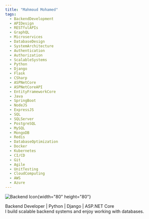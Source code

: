 ```yaml
---
title: "Mahmoud Mohamed"
tags:
  - BackendDevelopment
  - APIDesign
  - RESTfulAPIs
  - GraphQL
  - Microservices
  - DatabaseDesign
  - SystemArchitecture
  - Authentication
  - Authorization
  - ScalableSystems
  - Python
  - Django
  - Flask
  - CSharp
  - ASPNetCore
  - ASPNetCoreAPI
  - EntityFrameworkCore
  - Java
  - SpringBoot
  - NodeJS
  - ExpressJS
  - SQL
  - SQLServer
  - PostgreSQL
  - MySQL
  - MongoDB
  - Redis
  - DatabaseOptimization
  - Docker
  - Kubernetes
  - CI/CD
  - Git
  - Agile
  - UnitTesting
  - CloudComputing
  - AWS
  - Azure
---
```


![Backend Icon](/images/backend-icon.svg){width="80" height="80"}

Backend Developer | Python | Django | ASP.NET Core  
I build scalable backend systems and enjoy working with databases.


